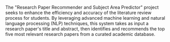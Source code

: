 The "Research Paper Recommender and Subject Area Predictor" project seeks to enhance the efficiency and accuracy of the literature review process for students.
By leveraging advanced machine learning and natural language processing (NLP) techniques, this system takes as input a research paper's title and abstract, then identifies and recommends the top five most relevant research papers from a curated academic database.
